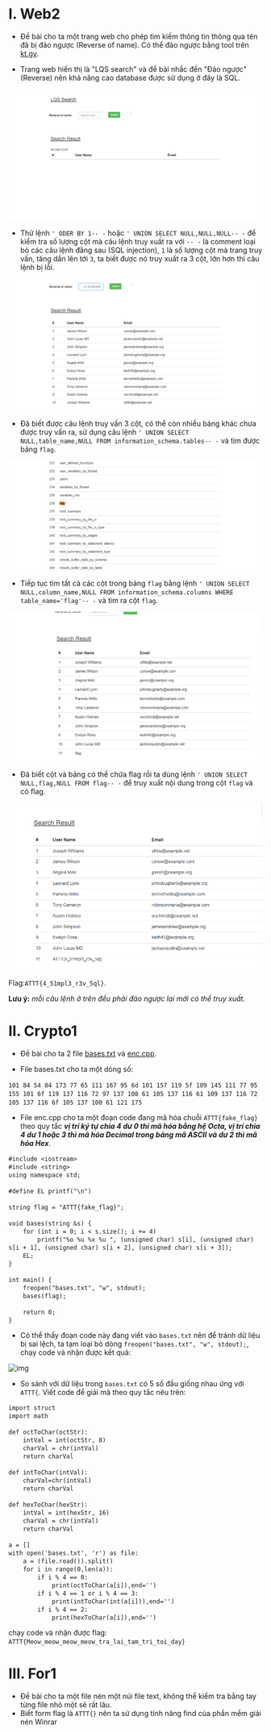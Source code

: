 # I. Web2
* Đề bài cho ta một trang web cho phép tìm kiếm thông tin thông qua tên đã bị đảo ngược (Reverse of name). Có thể đảo ngược bằng tool trên [kt.gy](https://kt.gy/tools.html#conv/).

* Trang web hiển thị là "LQS search" và đề bài nhắc đến "Đảo ngược" (Reverse) nên khả năng cao database được sử dụng ở đây là SQL.

![img](https://github.com/dnamgithub33/wu_svattt/blob/3f064232249fb035d4b0ae225391b5d1829192f2/img/homew2.PNG)

* Thử lệnh ```' ODER BY 1-- -``` hoặc ```' UNION SELECT NULL,NULL,NULL-- -``` để kiểm tra số lượng cột mà câu lệnh truy xuất ra với ```-- -``` là comment loại bỏ các câu lệnh đằng sau (SQL injection), ```1``` là số lượng cột mà trang truy vấn, tăng dần lên tới ```3```, ta biết được nó truy xuất ra 3 cột, lớn hơn thì câu lệnh bị lỗi.

![img](https://github.com/dnamgithub33/wu_svattt/blob/fc0f4da1a6435d589a4e3c2abe5c0bbfcff5d5b3/img/img.png)

* Đã biết được câu lệnh truy vấn 3 cột, có thể còn nhiều bảng khác chưa được truy vấn ra, sử dụng câu lệnh ```' UNION SELECT NULL,table_name,NULL FROM information_schema.tables-- -``` và tìm được bảng ```flag```.

![img](https://github.com/dnamgithub33/wu_svattt/blob/8d05ccaafc84ba837f853e175be5a674a2e4f91a/img/flag_table.PNG)

* Tiếp tục tìm tất cả các cột trong bảng ```flag``` bằng lệnh ```' UNION SELECT NULL,column_name,NULL FROM information_schema.columns WHERE table_name='flag'-- -``` và tìm ra cột ```flag```.

![img](https://github.com/dnamgithub33/wu_svattt/blob/04f497a7f1b4f03bd581bb728da75286bdc4e25f/img/flag.PNG)

* Đã biết cột và bảng có thể chứa flag rồi ta dùng lệnh ```' UNION SELECT NULL,flag,NULL FROM flag-- -``` để truy xuất nội dung trong cột ```flag``` và có flag.

![img](https://github.com/dnamgithub33/wu_svattt/blob/62bce02ea70bb0607ff88cf6fb5113ac3f3d6616/img/final_flag.PNG)

Flag:```ATTT{4_51mpl3_r3v_5ql}```.

**Lưu ý:** _mỗi câu lệnh ở trên đều phải đảo ngược lại mới có thể truy xuất._ 

# II. Crypto1
* Đề bài cho ta 2 file [bases.txt](https://github.com/dnamgithub33/wu_svattt/blob/fc717071cb839e8c3d7fae78a3ac43416e559ee3/img/bases.txt) và [enc.cpp](https://github.com/dnamgithub33/wu_svattt/blob/fc717071cb839e8c3d7fae78a3ac43416e559ee3/img/enc.cpp).

* File bases.txt cho ta một dòng số:

```101 84 54 84 173 77 65 111 167 95 6d 101 157 119 5f 109 145 111 77 95 155 101 6f 119 137 116 72 97 137 108 61 105 137 116 61 109 137 116 72 105 137 116 6f 105 137 100 61 121 175```

* File enc.cpp cho ta một đoạn code đang mã hóa chuỗi ```ATTT{fake_flag}``` theo quy tắc _**vị trí ký tự chia 4 dư 0 thì mã hóa bằng hệ Octa, vị trí chia 4 dư 1 hoặc 3 thì mã hóa Decimal trong bảng mã ASCII và dư 2 thì mã hóa Hex**_.

```
#include <iostream>
#include <string>
using namespace std;

#define EL printf("\n")

string flag = "ATTT{fake_flag}";

void bases(string &s) {
    for (int i = 0; i < s.size(); i += 4)
        printf("%o %u %x %u ", (unsigned char) s[i], (unsigned char) s[i + 1], (unsigned char) s[i + 2], (unsigned char) s[i + 3]);
    EL;
}

int main() {
    freopen("bases.txt", "w", stdout);
    bases(flag);

    return 0;
}
```

    
* Có thể thấy đoạn code này đang viết vào ```bases.txt``` nên để tránh dữ liệu bị sai lệch, ta tạm loại bỏ dòng ```freopen("bases.txt", "w", stdout);```, chạy code và nhận được kết quả:

![img](https://github.com/dnamgithub33/wu_svattt/blob/b156b7d59bec96f88daec15c4e3624de03056dd5/img/crypt.PNG)

* So sánh với dữ liệu trong ```bases.txt``` có 5 số đầu giống nhau ứng với ```ATTT{```. Viết code để giải mã theo quy tắc nêu trên:
```
import struct
import math

def octToChar(octStr):
    intVal = int(octStr, 8)
    charVal = chr(intVal)
    return charVal

def intToChar(intVal):
    charVal=chr(intVal)
    return charVal

def hexToChar(hexStr):
    intVal = int(hexStr, 16)
    charVal = chr(intVal)
    return charVal

a = [] 
with open('bases.txt', 'r') as file:
    a = (file.read()).split()
    for i in range(0,len(a)):
        if i % 4 == 0:
            print(octToChar(a[i]),end='')
        if i % 4 == 1 or i % 4 == 3:
            print(intToChar(int(a[i])),end='')
        if i % 4 == 2:
            print(hexToChar(a[i]),end='')
```
chạy code và nhận được flag: ```ATTT{Meow_meow_meow_meow_tra_lai_tam_tri_toi_day}```
# III. For1
* Đề bài cho ta một file nén một núi file text, không thể kiểm tra bằng tay từng file nhỏ một sẽ rất lâu.
* Biết form flag là ```ATTT{}``` nên ta sử dụng tính năng find của phần mềm giải nén Winrar









